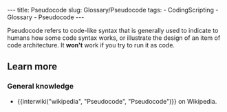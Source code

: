 --- title: Pseudocode slug: Glossary/Pseudocode tags: - CodingScripting - Glossary - Pseudocode ---

Pseudocode refers to code-like syntax that is generally used to indicate to humans how some code syntax works, or illustrate the design of an item of code architecture. It **won't** work if you try to run it as code.

Learn more
----------

### General knowledge

-   {{interwiki("wikipedia", "Pseudocode", "Pseudocode")}} on Wikipedia.
